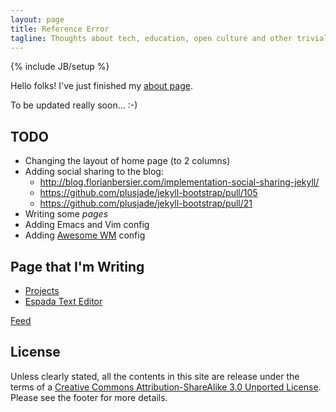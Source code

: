 ```yaml
---
layout: page
title: Reference Error
tagline: Thoughts about tech, education, open culture and other trivial stuff
---
```

{% include JB/setup %}

Hello folks! I've just finished my [about page](pages/about.html).

To be updated really soon... :-)

## TODO

* Changing the layout of home page (to 2 columns)
* Adding social sharing to the blog:
  - http://blog.florianbersier.com/implementation-social-sharing-jekyll/
  - https://github.com/plusjade/jekyll-bootstrap/pull/105
  - https://github.com/plusjade/jekyll-bootstrap/pull/21
* Writing some *pages*
* Adding Emacs and Vim config
* Adding [Awesome WM](http://awesome.naquadah.org/) config

## Page that I'm Writing

* [Projects](/pages/projects.html)
* [Espada Text Editor](/pages/espada-text.html)

[Feed](/atom.xml)

## License

Unless clearly stated, all the contents in this site are release under the terms of a [Creative Commons Attribution-ShareAlike 3.0 Unported License](http://creativecommons.org/licenses/by-sa/3.0/deed.en_US).  Please see the footer for more details.

